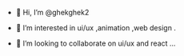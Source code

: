 - 👋 Hi, I’m @ghekghek2

- 👀 I’m interested in ui/ux ,animation ,web design .

- 💞️ I’m looking to collaborate on ui/ux and react ...

<!---
ghekghek2/ghekghek2 is a ✨ special ✨ repository because its `README.md` (this file) appears on your GitHub profile.
You can click the Preview link to take a look at your changes.
--->
